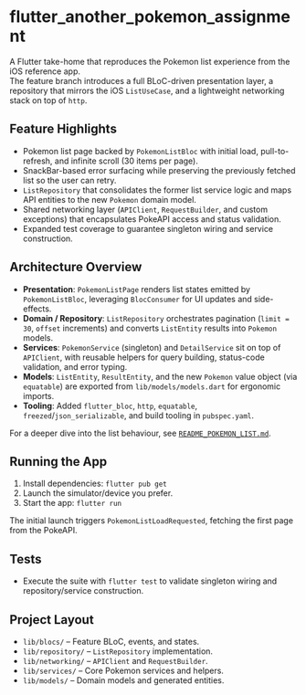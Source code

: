 # flutter_another_pokemon_assignment

A Flutter take-home that reproduces the Pokemon list experience from the iOS reference app.  
The feature branch introduces a full BLoC-driven presentation layer, a repository that mirrors the iOS `ListUseCase`, and a lightweight networking stack on top of `http`.

## Feature Highlights
- Pokemon list page backed by `PokemonListBloc` with initial load, pull-to-refresh, and infinite scroll (30 items per page).
- SnackBar-based error surfacing while preserving the previously fetched list so the user can retry.
- `ListRepository` that consolidates the former list service logic and maps API entities to the new `Pokemon` domain model.
- Shared networking layer (`APIClient`, `RequestBuilder`, and custom exceptions) that encapsulates PokeAPI access and status validation.
- Expanded test coverage to guarantee singleton wiring and service construction.

## Architecture Overview
- **Presentation**: `PokemonListPage` renders list states emitted by `PokemonListBloc`, leveraging `BlocConsumer` for UI updates and side-effects.
- **Domain / Repository**: `ListRepository` orchestrates pagination (`limit = 30`, `offset` increments) and converts `ListEntity` results into `Pokemon` models.
- **Services**: `PokemonService` (singleton) and `DetailService` sit on top of `APIClient`, with reusable helpers for query building, status-code validation, and error typing.
- **Models**: `ListEntity`, `ResultEntity`, and the new `Pokemon` value object (via `equatable`) are exported from `lib/models/models.dart` for ergonomic imports.
- **Tooling**: Added `flutter_bloc`, `http`, `equatable`, `freezed`/`json_serializable`, and build tooling in `pubspec.yaml`.

For a deeper dive into the list behaviour, see [`README_POKEMON_LIST.md`](README_POKEMON_LIST.md).

## Running the App
1. Install dependencies: `flutter pub get`
2. Launch the simulator/device you prefer.
3. Start the app: `flutter run`

The initial launch triggers `PokemonListLoadRequested`, fetching the first page from the PokeAPI.

## Tests
- Execute the suite with `flutter test` to validate singleton wiring and repository/service construction.

## Project Layout
- `lib/blocs/` – Feature BLoC, events, and states.
- `lib/repository/` – `ListRepository` implementation.
- `lib/networking/` – `APIClient` and `RequestBuilder`.
- `lib/services/` – Core Pokemon services and helpers.
- `lib/models/` – Domain models and generated entities.
